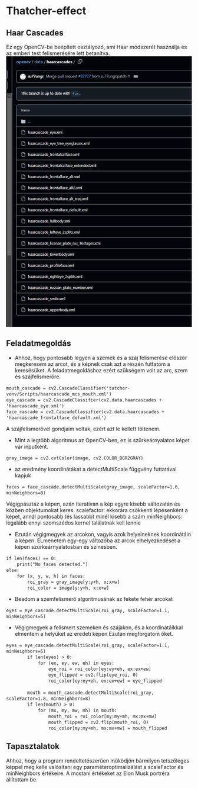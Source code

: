# Thatcher-effect
## Haar Cascades
Ez egy OpenCV-be beépített osztályozó, ami Haar módszerét használja és az emberi test felismerésére lett betanítva.
![alt text](image.png)
## Feladatmegoldás
-  Ahhoz, hogy pontosabb legyen a szemek és a száj felismerése először megkeresem az arcot, és a képnek csak azt a részén futtatom a keresésüket. A feladatmegoldáshoz ezért szükségem volt az arc, szem és szájfelismerőre.
```
mouth_cascade = cv2.CascadeClassifier('tatcher-venv/Scripts/haarcascade_mcs_mouth.xml')
eye_cascade = cv2.CascadeClassifier(cv2.data.haarcascades + 'haarcascade_eye.xml')
face_cascade = cv2.CascadeClassifier(cv2.data.haarcascades + 'haarcascade_frontalface_default.xml')
```
A szájfelismerővel gondjaim voltak, ezért azt le kellett töltenem.

-   Mint a legtöbb algoritmus az OpenCV-ben, ez is szürkeárnyalatos képet vár inputként.
```
gray_image = cv2.cvtColor(image, cv2.COLOR_BGR2GRAY)
```

-   az eredmény koordinátákat a detectMultiScale függvény futtatával kapjuk
```
faces = face_cascade.detectMultiScale(gray_image, scaleFactor=1.6, minNeighbors=8)
```
Végigpásztáz a képen, azán iteratívan a kép egyre kisebb változatán és közben objektumokat keres.
scalefactor: ekkorára csökkenti lépésenként a képet, annál pontosabb (és lassabb) minél kisebb a szám
minNeighbors: legalább ennyi szomszédos kernel találatnak kell lennie

- Ezután végigmegyek az arcokon, vagyis azok helyeineknek koordinátáin a képen. ELmenetem egy-egy változóba az arcok elhelyezkedését a képen szürkeárnyalatosban és színesben.
```
if len(faces) == 0:
    print("No faces detected.")
else:
    for (x, y, w, h) in faces:
        roi_gray = gray_image[y:y+h, x:x+w]
        roi_color = image[y:y+h, x:x+w]
```

-   Beadom a szemfelismerő algoritmusának az fekete fehér arcokat
```
eyes = eye_cascade.detectMultiScale(roi_gray, scaleFactor=1.1, minNeighbors=5)
```
-   Végigmegyek a felismert szemeken és szájakon, és a koordinátáikkal elmentem a helyüket az eredeti képen Ezután megforgatom őket.
```
eyes = eye_cascade.detectMultiScale(roi_gray, scaleFactor=1.1, minNeighbors=5)
        if len(eyes) > 0:
            for (ex, ey, ew, eh) in eyes:
                eye_roi = roi_color[ey:ey+eh, ex:ex+ew]
                eye_flipped = cv2.flip(eye_roi, 0)
                roi_color[ey:ey+eh, ex:ex+ew] = eye_flipped

        mouth = mouth_cascade.detectMultiScale(roi_gray, scaleFactor=1.8, minNeighbors=8)
        if len(mouth) > 0:
            for (mx, my, mw, mh) in mouth:
                mouth_roi = roi_color[my:my+mh, mx:mx+mw]
                mouth_flipped = cv2.flip(mouth_roi, 0)
                roi_color[my:my+mh, mx:mx+mw] = mouth_flipped
```

## Tapasztalatok
Ahhoz, hogy a program rendeltetészerűen működjön bármilyen tetszőleges képpel meg kelle valósítani egy paraméteroptimalizálást a scaleFactor és minNeighbors értékeire. A mostani értékeket az Elon Musk portréra állítottam be.